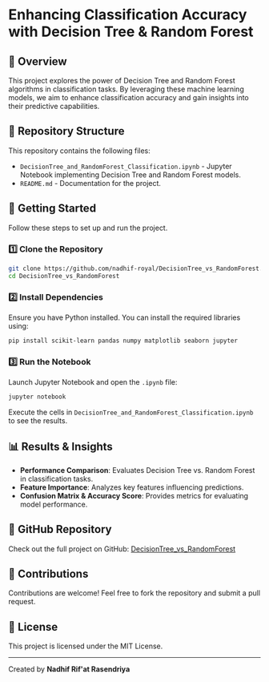 # Enhancing Classification Accuracy with Decision Tree & Random Forest

## 📌 Overview
This project explores the power of Decision Tree and Random Forest algorithms in classification tasks. By leveraging these machine learning models, we aim to enhance classification accuracy and gain insights into their predictive capabilities.

## 📂 Repository Structure
This repository contains the following files:
- `DecisionTree_and_RandomForest_Classification.ipynb` - Jupyter Notebook implementing Decision Tree and Random Forest models.
- `README.md` - Documentation for the project.

## 🚀 Getting Started
Follow these steps to set up and run the project.

### 1️⃣ Clone the Repository
```bash
git clone https://github.com/nadhif-royal/DecisionTree_vs_RandomForest.git
cd DecisionTree_vs_RandomForest
```

### 2️⃣ Install Dependencies
Ensure you have Python installed. You can install the required libraries using:
```bash
pip install scikit-learn pandas numpy matplotlib seaborn jupyter
```

### 3️⃣ Run the Notebook
Launch Jupyter Notebook and open the `.ipynb` file:
```bash
jupyter notebook
```
Execute the cells in `DecisionTree_and_RandomForest_Classification.ipynb` to see the results.

## 📊 Results & Insights
- **Performance Comparison**: Evaluates Decision Tree vs. Random Forest in classification tasks.
- **Feature Importance**: Analyzes key features influencing predictions.
- **Confusion Matrix & Accuracy Score**: Provides metrics for evaluating model performance.

## 🔗 GitHub Repository
Check out the full project on GitHub: [DecisionTree_vs_RandomForest](https://github.com/nadhif-royal/DecisionTree_vs_RandomForest)

## 🤝 Contributions
Contributions are welcome! Feel free to fork the repository and submit a pull request.

## 📜 License
This project is licensed under the MIT License.

---
Created by **Nadhif Rif'at Rasendriya**

